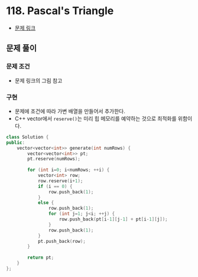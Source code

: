 # 118. Pascal's Triangle
- [문제 링크](https://leetcode.com/problems/pascals-triangle/)

## 문제 풀이
### 문제 조건
- 문제 링크의 그림 참고

### 구현
- 문제에 조건에 따라 가변 배열을 만들어서 추가한다.
- C++ vector에서 `reserve()`는 미리 힙 메모리를 예약하는 것으로 최적화를 위함이다.

```cpp
class Solution {
public:
    vector<vector<int>> generate(int numRows) {
        vector<vector<int>> pt;
        pt.reserve(numRows);
        
        for (int i=0; i<numRows; ++i) {
            vector<int> row;
            row.reserve(i+1);
            if (i == 0) {
                row.push_back(1);
            }
            else {
                row.push_back(1);
                for (int j=1; j<i; ++j) {
                    row.push_back(pt[i-1][j-1] + pt[i-1][j]);
                }
                row.push_back(1);
            }
            pt.push_back(row);
        }
        
        return pt;
    }
};
```